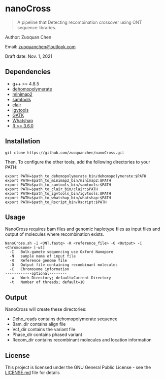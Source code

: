# nanoCross
>A pipeline that Detecting recombination crossover using ONT sequence libraries.

Author: Zuoquan Chen

Email: zuoquanchen@outlook.com

Draft date: Nov. 1, 2021
## Dependencies

- g++ >= 4.8.5
- [dehomopolymerate](https://github.com/tseemann/dehomopolymerate)
- [minimap2](https://github.com/lh3/minimap2)
- [samtools](https://github.com/samtools/samtools)
- [clair](https://github.com/HKU-BAL/Clair)
- [igvtools](https://software.broadinstitute.org/software/igv/home)
- [GATK](https://github.com/broadinstitute/gatk)
- [Whatshap](https://github.com/whatshap/whatshap)
- [R >= 3.6.0](https://www.r-project.org/)

## Installation

```
git clone https://github.com/zuoquanchen/nanoCross.git
```
Then, To configure the other tools, add the following directories to your PATH:
```
export PATH=$path_to_dehomopolymerate_bin/dehomopolymerate:$PATH
export PATH=$path_to_minimap2_bin/minimap2:$PATH
export PATH=$path_to_samtools_bin/samtools:$PATH
export PATH=$path_to_clair_bin/clair:$PATH
export PATH=$path_to_igvtools_bin/igvtools:$PATH
export PATH=$path_to_whatshap_bin/whatshap:$PATH
export PATH=$path_to_Rscript_bin/Rscript:$PATH
```

## Usage

NanoCross requires bam files and genomic haplotype files as input files and output of molecules where recombination exists.
```
NanoCross.sh -I <ONT.fastq> -R <reference_file> -O <Output> -C <Chromosome> [-wt]
  -I   Bulk-gamete sequencing use Oxford Nanopore
  -N   sample name of input file
  -R   Reference genome file
  -O   Output file containing recombinant molecules
  -C   Chromosome information
------------optional--------
  -w   Work Directory; default=Current Directory
  -t   Number of threads; default=10
```

## Output

NanoCross will create these directories: 
- Deho_reads contains dehomopolymerate sequence 
- Bam_dir contains align file 
- Vcf_dir contains the  variant file 
- Phase_dir contains phased variant
- Recom_dir contains recombinant molecules and location information

## License

This project is licensed under the GNU General Public License - see the [LICENSE.md](LICENSE.md) file for details
